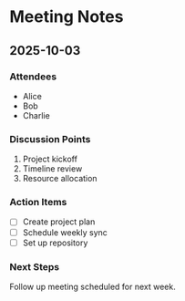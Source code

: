# Meeting Notes

## 2025-10-03

### Attendees
- Alice
- Bob
- Charlie

### Discussion Points

1. Project kickoff
2. Timeline review
3. Resource allocation

### Action Items

- [ ] Create project plan
- [ ] Schedule weekly sync
- [ ] Set up repository

### Next Steps

Follow up meeting scheduled for next week.

